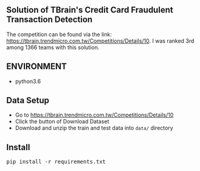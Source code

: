 ## Solution of TBrain's Credit Card Fraudulent Transaction Detection
The competition can be found via the link: https://tbrain.trendmicro.com.tw/Competitions/Details/10. I was ranked 3rd among 1366 teams with this solution.

## ENVIRONMENT
* python3.6

## Data Setup
* Go to https://tbrain.trendmicro.com.tw/Competitions/Details/10 
* Click the button of Download Dataset
* Download and unzip the train and test data into `data/` directory

## Install
<pre>
pip install -r requirements.txt
</pre>

